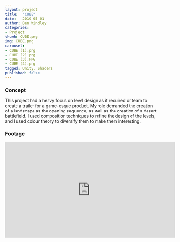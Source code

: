 ```yaml
---
layout: project
title:  "CUBE"
date:   2019-05-01
author: Ben Windley
categories:
- Project
thumb: CUBE.png
img: CUBE.png
carousel:
- CUBE (1).png
- CUBE (2).png
- CUBE (3).PNG
- CUBE (4).png
tagged: Unity, Shaders
published: false
---
```


### Concept

This project had a heavy focus on level design as it required or team to create a trailer for a game-esque product. My role demanded the creation of a landscape as the opening sequence, as well as the creation of a desert battlefield. I used composition techniques to refine the design of the levels, and I used colour theory to diversify them to make them interesting.

### Footage

<p style="text-align: center">
<iframe width="560" height="315" src="https://www.youtube.com/embed/tkCvXTQ-Upc?rel=0&amp;showinfo=0" frameborder="0" allow="autoplay; encrypted-media" allowfullscreen></iframe>
</p>
